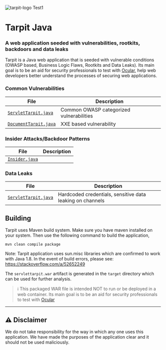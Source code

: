 ![tarpit-logo](tarpit-logo.png)
Test1
# Tarpit Java
### A web application seeded with vulnerabilities, rootkits, backdoors and data leaks

Tarpit is a Java web application that is seeded with vulnerable conditions (OWASP based, Business Logic Flaws, Rootkits and Data Leaks). Its main goal is to be an aid for security professionals to test with [Ocular](https://ocular.shiftleft.io), help web developers better understand the processes of securing web applications.


### Common Vulnerabilities

| File | Description |
| --- | --- |
| [`ServletTarpit.java`](https://github.com/conikeec/tarpit/blob/master/src/main/java/io/shiftleft/tarpit/SecuredServlet.java) | Common OWASP categorized vulnerabilities | 
| [`DocumentTarpit.java`](https://github.com/conikeec/tarpit/blob/master/src/main/java/io/shiftleft/tarpit/DocumentTarpit.java) | XXE based vulnerability |

### Insider Attacks/Backdoor Patterns

| File | Description |
| --- | --- |
| [`Insider.java`](https://github.com/conikeec/tarpit/blob/master/src/main/java/io/shiftleft/tarpit/Insider.java) | |

### Data Leaks

| File | Description |
| --- | --- |
| [`ServletTarpit.java`](https://github.com/conikeec/tarpit/blob/master/src/main/java/io/shiftleft/tarpit/SecuredServlet.java) | Hardcoded credentials, sensitive data leaking on channels |

## Building

Tarpit uses Maven build system. Make sure you have maven installed on your system. Then use the following command to build the application,

```
mvn clean compile package
```

Note: Tarpit application uses sun.misc libraries which are confirmed to work with Java 1.8. In the event of build errors, please see: https://stackoverflow.com/a/52652249

The `servlettarpit.war` artifact is generated in the `target` directory which can be used for further analysis.

> :information_source: This packaged WAR file is intended NOT to run or be deployed in a web container. Its main goal is to be an aid for security professionals to test with [Ocular](https://ocular.shiftleft.io)

- - -

## :warning: Disclaimer

We do not take responsibility for the way in which any one uses this application. We have made the purposes of the application clear and it should not be used maliciously.
